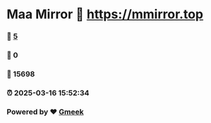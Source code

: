 # Maa Mirror :link: https://mmirror.top 
### :page_facing_up: [5](https://mmirror.top/tag.html) 
### :speech_balloon: 0 
### :hibiscus: 15698 
### :alarm_clock: 2025-03-16 15:52:34 
### Powered by :heart: [Gmeek](https://github.com/Meekdai/Gmeek)
